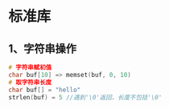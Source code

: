 # 标准库

## 1、字符串操作

```c
# 字符串赋初值
char buf[10] => memset(buf, 0, 10)
# 取字符串长度
char buf[] = "hello"
strlen(buf) = 5 //遇到'\0'返回，长度不包括'\0'
```
